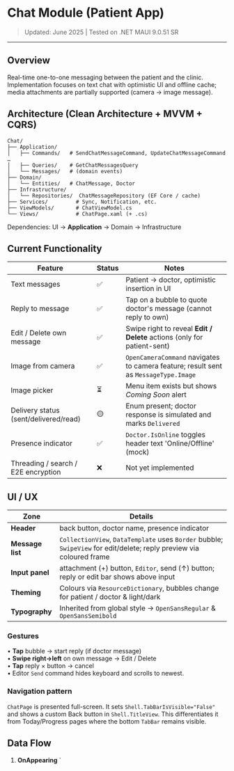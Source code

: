 # Chat Module (Patient App)

> Updated: June 2025 | Tested on .NET MAUI 9.0.51 SR

---

## Overview
Real-time one-to-one messaging between the patient and the clinic. Implementation focuses on text chat with optimistic UI and offline cache; media attachments are partially supported (camera → image message).

## Architecture (Clean Architecture + MVVM + CQRS)
```
Chat/
├── Application/
│   ├── Commands/   # SendChatMessageCommand, UpdateChatMessageCommand …
│   ├── Queries/    # GetChatMessagesQuery
│   └── Messages/   # (domain events)
├── Domain/
│   └── Entities/   # ChatMessage, Doctor
├── Infrastructure/
│   └── Repositories/  ChatMessageRepository (EF Core / cache)
├── Services/         # Sync, Notification, etc.
├── ViewModels/       # ChatViewModel.cs
└── Views/            # ChatPage.xaml (+ .cs)
```
Dependencies: UI → **Application** → Domain → Infrastructure

## Current Functionality
| Feature | Status | Notes |
|---------|--------|-------|
| Text messages | ✅ | Patient → doctor, optimistic insertion in UI |
| Reply to message | ✅ | Tap on a bubble to quote doctor's message (cannot reply to own) |
| Edit / Delete own message | ✅ | Swipe right to reveal **Edit / Delete** actions (only for patient-sent) |
| Image from camera | ✅ | `OpenCameraCommand` navigates to camera feature; result sent as `MessageType.Image` |
| Image picker | ⏳ | Menu item exists but shows *Coming Soon* alert |
| Delivery status (sent/delivered/read) | 🟡 | Enum present; doctor response is simulated and marks `Delivered` |
| Presence indicator | ✅ | `Doctor.IsOnline` toggles header text 'Online/Offline' (mock) |
| Threading / search / E2E encryption | ❌ | Not yet implemented |

## UI / UX
| Zone | Details |
|------|---------|
| **Header** | back button, doctor name, presence indicator |
| **Message list** | `CollectionView`, `DataTemplate` uses `Border` bubble; `SwipeView` for edit/delete; reply preview via coloured frame |
| **Input panel** | attachment (+) button, `Editor`, send (↑) button; reply or edit bar shows above input |
| **Theming** | Colours via `ResourceDictionary`, bubbles change for patient / doctor & light/dark |
| **Typography** | Inherited from global style → `OpenSansRegular` & `OpenSansSemibold` |

### Gestures
• **Tap** bubble → start reply (if doctor message)  
• **Swipe right→left** on own message → Edit / Delete  
• **Tap** reply × button → cancel  
• Editor `Send` command hides keyboard and scrolls to newest.

### Navigation pattern
`ChatPage` is presented full-screen. It sets `Shell.TabBarIsVisible="False"` and shows a custom Back button in `Shell.TitleView`. This differentiates it from Today/Progress pages where the bottom `TabBar` remains visible.

## Data Flow
1. **OnAppearing** `